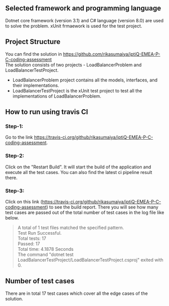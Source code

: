 ## Selected framework and programming language
Dotnet core framework (version 3.1) and C# language (version 8.0) are used to solve the problem. xUnit frmaework is used for the test project.
## Project Structure 
You can find the solution in https://github.com/rikasumaiya/iptiQ-EMEA-P-C-coding-assessment </br>
The solution consists of two projects - LoadBalancerProblem and LoadBalancerTestProject.    
- LoadBalancerProblem project contains all the models, interfaces, and their implementations.
- LoadBalancerTestProject is the xUnit test project to test all the implementations of LoadBalancerProblem.
## How to run using travis CI
### Step-1: 
Go to the link https://travis-ci.org/github/rikasumaiya/iptiQ-EMEA-P-C-coding-assessment. 
### Step-2: 
Click on the "Restart Build". It will start the build of the application and execute all the test cases. You can also find the latest ci pipeline result there.
### Step-3: 
Click on this link (https://travis-ci.org/github/rikasumaiya/iptiQ-EMEA-P-C-coding-assessment) to see the build report. 
There you will see how many test cases are passed out of the total number of test cases in the log file like below.
> A total of 1 test files matched the specified pattern. </br>
>Test Run Successful.</br>
>Total tests: 17 </br>
> Passed: 17</br>
>Total time: 4.1878 Seconds</br>
>The command "dotnet test LoadBalancerTestProject/LoadBalancerTestProject.csproj" exited with 0.</br>
## Number of test cases
There are in total 17 test cases which cover all the edge cases of the solution. 
